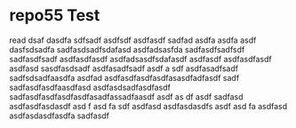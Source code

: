 # repo55 Test
read
dsaf dasdfa sdfsadf
asdfsdf
asdfasdf
sadfad
asdfa
asdfa
asdf
dasfsdsadfa
sadfasdsadfsdafasd
asdfadsasfda
sadfasdfsadfsdf
sadfasdfsadf
asdfasdfasdf
asdfadsasdfsdafasdf
asdfasdf
asdfasdfasdf
asdfasd
sasdfasdsadf
asdfasadfsadf
asdf
a
sdf
asdfasadfsadf
sadfsdsadfaasdfa
asdfad
asdfasdfasdfasdfasasdfadfasdf
sadf
sadfasdfasdfaasdfasd
asdfasdsadfasdfasdf
sadfasdfasdfasdfasdfasadfassadfaasdf
asdf
as
df
asdf
sadfasd
asdfasdfasdasdf
asd
f
asd
fa
sdf
asdfasd
asdfasdasdfs
asdf
asd
fa
asdfasd
asdfasdasdfasdfa
sadfasdf
